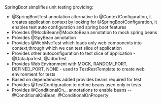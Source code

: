SpringBoot simplifies unit testing providing:
* @SpringBootTest annotation alternative to @ContextConfiguration, it creates application context by looking for @SpringBootConfiguration, it enables test auto configuration and spring boot features
* Provides @MockBean/@MockitoBean annotation to mock spring beans
* Provides @SpyBean annotation
* Provides @WebMvcTest which loads only web components into context,through which we can test slice of application
* Provides other autoconfiguration to test slice of application - @DataJpaTest, @JdbcTest
* Provides Web Environment with MOCK, RANDOM_PORT, DEFINED_PORT, NONE - used to TestRestTemplate to create web environment for tests
* Based on dependencies added provides beans required for test
* Provides @TestConfiguration to define beans used only in tests
* Provides @ConditionalOn... annotations to enable beans -- @ConditionalOnBean, @ConditionalOnProperty
